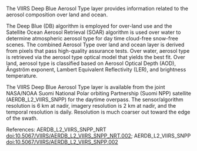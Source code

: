 The VIIRS Deep Blue Aerosol Type layer provides information related to the aerosol composition over land and ocean.

The Deep Blue (DB) algorithm is employed for over-land use and the Satellite Ocean Aerosol Retrieval (SOAR) algorithm is used over water to determine atmospheric aerosol type for day time cloud-free snow-free scenes. The combined Aerosol Type over land and ocean layer is derived from pixels that pass high-quality assurance tests. Over water, aerosol type is retrieved via the aerosol type optical model that yields the best fit. Over land, aerosol type is classified based on Aerosol Optical Depth (AOD), Ångström exponent, Lambert Equivalent Reflectivity (LER), and brightness temperature.

The VIIRS Deep Blue Aerosol Type layer is available from the joint NASA/NOAA Suomi National Polar orbiting Partnership (Suomi NPP) satellite (AERDB_L2_VIIRS_SNPP) for the daytime overpass. The sensor/algorithm resolution is 6 km at nadir, imagery resolution is 2 km at nadir, and the temporal resolution is daily. Resolution is much coarser out toward the edge of the swath.

References: AERDB_L2_VIIRS_SNPP_NRT [doi:10.5067/VIIRS/AERDB_L2_VIIRS_SNPP_NRT.002](https://doi.org/10.5067/VIIRS/AERDB_L2_VIIRS_SNPP_NRT.002); AERDB_L2_VIIRS_SNPP [doi:10.5067/VIIRS/AERDB_L2_VIIRS_SNPP.002](https://doi.org/10.5067/VIIRS/AERDB_L2_VIIRS_SNPP.002)